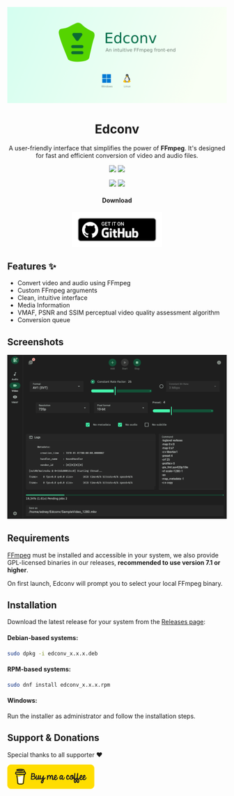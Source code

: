![Application Preview](assets/edconv-banner.png)

<div style="text-align: center;">
  <h1>Edconv</h1>

A user-friendly interface that simplifies the power of **FFmpeg**. It's designed for fast and efficient conversion of video and audio files.

  <a href="https://github.com/edneyosf/Edconv/releases"><img src="https://img.shields.io/github/v/release/edneyosf/Edconv"/></a>
  <a href="https://github.com/edneyosf/Edconv/releases"><img src="https://img.shields.io/github/downloads/edneyosf/Edconv/total"/></a>

  <a href="https://github.com/edneyosf/Edconv/actions/workflows/linux-build.yml"><img src="https://github.com/edneyosf/Edconv/actions/workflows/linux-build.yml/badge.svg"/></a>
  <a href="https://github.com/edneyosf/Edconv/actions/workflows/windows-build.yml"><img src="https://github.com/edneyosf/Edconv/actions/workflows/windows-build.yml/badge.svg"/></a>

  <h4>Download</h4> 
  <a href="https://github.com/edneyosf/Edconv/releases">
    <img src="assets/badge_github.png" height="80">
  </a>
</div>

## Features ✨

- Convert video and audio using FFmpeg
- Custom FFmpeg arguments
- Clean, intuitive interface
- Media Information
- VMAF, PSNR and SSIM perceptual video quality assessment algorithm
- Conversion queue

## Screenshots

![Application Preview](assets/edconv.png)

## Requirements

[FFmpeg](https://ffmpeg.org/download.html) must be installed and accessible in your system, we also provide GPL-licensed binaries in our releases, **recommended to use version 7.1 or higher**.

On first launch, Edconv will prompt you to select your local FFmpeg binary.

## Installation

Download the latest release for your system from the [Releases page](https://github.com/edneyosf/edconv/releases):

#### Debian-based systems:  
```bash
sudo dpkg -i edconv_x.x.x.deb
```

#### RPM-based systems:
```bash
sudo dnf install edconv_x.x.x.rpm
```

#### Windows:  

Run the installer as administrator and follow the installation steps.

## Support & Donations

Special thanks to all supporter ❤️

<a href="https://buymeacoffee.com/edneyosf">
  <img alt="" src="assets/bmc-button.svg" width="200">
</a>
